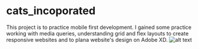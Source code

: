 # cats_incoporated

This project is to practice mobile first development. I gained some practice working with media queries, understanding grid and flex layouts to create responsive websites and to plana website's design on Adobe XD. 
![alt text](https://github.com/gemadhc/cats_incorporated/blob/main/cat_photo.jpg?raw=true)
